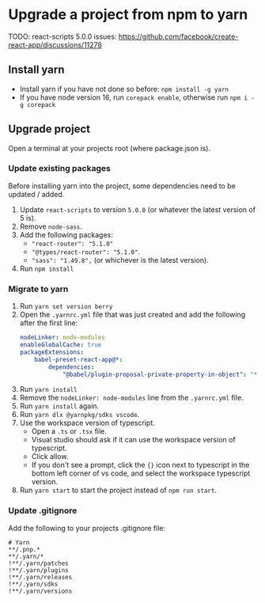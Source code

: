 # Upgrade a project from npm to yarn

TODO: react-scripts 5.0.0 issues: https://github.com/facebook/create-react-app/discussions/11278

## Install yarn
- Install yarn if you have not done so before: `npm install -g yarn`
- If you have node version 16, run `corepack enable`, otherwise run `npm i -g corepack`

## Upgrade project

Open a terminal at your projects root (where package.json is).

### Update existing packages

Before installing yarn into the project, some dependencies need to be updated / added.
1. Update `react-scripts` to version `5.0.0` (or whatever the latest version of 5 is).
2. Remove `node-sass`.
2. Add the following packages:
    - `"react-router": "5.1.0"`
    - `"@types/react-router": "5.1.0"`.
    - `"sass": "1.49.8",` (or whichever is the latest version).
3. Run `npm install`

### Migrate to yarn

1. Run `yarn set version berry`
2. Open the `.yarnrc.yml` file that was just created and add the following after the first line: 
    ```yml
    nodeLinker: node-modules
    enableGlobalCache: true
    packageExtensions:
        babel-preset-react-app@*:
            dependencies:
                "@babel/plugin-proposal-private-property-in-object": "*"
    ```
3. Run `yarn install`
4. Remove the `nodeLinker: node-modules` line from the `.yarnrc.yml` file.
5. Run `yarn install` again.
6. Run `yarn dlx @yarnpkg/sdks vscode`.
7. Use the workspace version of typescript. 
    - Open a `.ts` or `.tsx` file. 
    - Visual studio should ask if it can use the workspace version of typescript.
    - Click allow.
    - If you don't see a prompt, click the `{}` icon next to typescript in the bottom left corner of vs code, and select the workspace typescript version.
8. Run `yarn start` to start the project instead of `npm run start`.

### Update .gitignore

Add the following to your projects .gitignore file:

```
# Yarn
**/.pnp.*
**/.yarn/*
!**/.yarn/patches
!**/.yarn/plugins
!**/.yarn/releases
!**/.yarn/sdks
!**/.yarn/versions
```